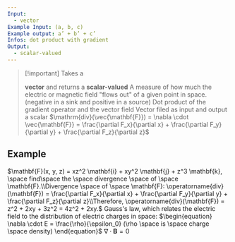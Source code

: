 ```yaml
---
Input:
  - vector
Example Input: (a, b, c)
Example output: a’ + b’ + c’
Infos: dot product with gradient
Output:
  - scalar-valued
---
```

> [!important] Takes a
> 
> **vector** and returns a **scalar-valued**
A measure of how much the electric or magnetic field "flows out" of a given point in space.
(negative in a sink and positive in a source)
Dot product of the gradient operator and the vector field
Vector filed as input and output a scalar
$\mathrm{div}(\vec{\mathbf{F}}) = \nabla \cdot \vec{\mathbf{F}} = \frac{\partial F_x}{\partial x} + \frac{\partial F_y}{\partial y} + \frac{\partial F_z}{\partial z}$
## Example
$\mathbf{F}(x, y, z) = xz^2 \mathbf{i} + xy^2 \mathbf{j} + z^3 \mathbf{k}, \space find\space the \space divergence \space of \space \mathbf{F}.\\Divergence \space of \space \mathbf{F}:  
\operatorname{div}(\mathbf{F}) = \frac{\partial F_x}{\partial x} + \frac{\partial F_y}{\partial y} + \frac{\partial F_z}{\partial z}\\Therefore, \operatorname{div}(\mathbf{F}) = z^2 + 2xy + 3z^2 = 4z^2 + 2xy.$
Gauss's law, which relates the electric field to the distribution of electric charges in space:
$\begin{equation}  
\nabla \cdot E = \frac{\rho}{\epsilon_0} (\rho \space is \space charge \space density)  
\end{equation}$
$\nabla \cdot \mathbf{B} = 0$